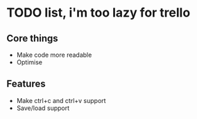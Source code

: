 # TODO list, i'm too lazy for trello

## Core things

- Make code more readable
- Optimise

## Features

- Make ctrl+c and ctrl+v support
- Save/load support
